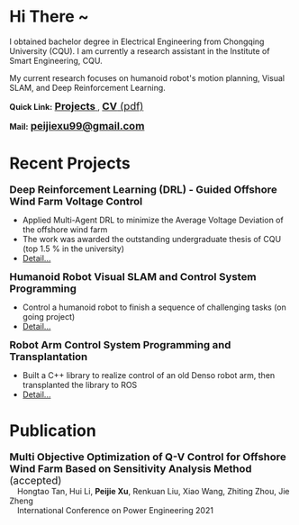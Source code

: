 <script>
var _hmt = _hmt || [];
(function() {
  var hm = document.createElement("script");
  hm.src = "https://hm.baidu.com/hm.js?7b209b2fdcb7fe3b26b9d3bfdaef9479";
  var s = document.getElementsByTagName("script")[0]; 
  s.parentNode.insertBefore(hm, s);
})();
</script>

# Hi There ~

I obtained bachelor degree in Electrical Engineering from Chongqing University (CQU). I am currently a research assistant in the Institute of Smart Engineering, CQU.

My current research focuses on humanoid robot's motion planning, Visual SLAM, and Deep Reinforcement Learning.

**Quick Link:** <a href="Projects_Details/Projects_index.html"> <font size=4> <b>Projects</b></font> </a>, <a href="CV_ECE_Xu,Peijei.pdf" target="Peijie Xu's CV" ><font size=4> <b>CV</b> (pdf)</font></a> 

**Mail:**   <font size=4> <b>peijiexu99@gmail.com</b></font> 



# Recent Projects

<font size=4> <b>Deep Reinforcement Learning (DRL) - Guided Offshore Wind Farm Voltage Control</b> </font>  

* Applied Multi-Agent DRL to minimize the Average Voltage Deviation of the offshore wind farm
* The work was awarded the outstanding undergraduate thesis of CQU (top 1.5 % in the university)
* <a href="Projects_Details/1_underguaduate_thesis.html" target="_blank_" >Detail...</a>

<font size=4> <b>Humanoid Robot Visual SLAM and Control System Programming</b> </font>  

* Control a humanoid robot to finish a sequence of challenging tasks (on going project)
* <a href="Projects_Details/4_Roban.html" target="_blank_" >Detail...</a>

<font size=4> <b>Robot Arm Control System Programming and Transplantation</b> </font>  

* Built a C++ library to realize control of an old Denso robot arm,  then transplanted the library to ROS
* <a href="Projects_Details/5_arm.html" target="_blank_" >Detail...</a>




# Publication

<font size=4> <b>Multi Objective Optimization of Q-V Control for Offshore Wind Farm Based on Sensitivity Analysis Method</b> (accepted)</font>  
&emsp;Hongtao Tan, Hui Li, **Peijie Xu**, Renkuan Liu, Xiao Wang, Zhiting Zhou, Jie Zheng  
&emsp;International Conference on Power Engineering 2021

